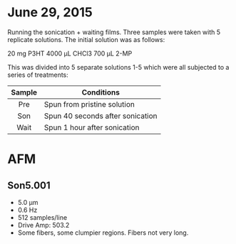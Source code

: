 # June 29, 2015

Running the sonication + waiting films. Three samples were taken with 5 replicate solutions. The initial solution was as follows:

20 mg P3HT
4000 µL CHCl3
700 µL 2-MP

This was divided into 5 separate solutions 1-5 which were all subjected to a series of treatments:

| Sample | Conditions                      |
|:------:|---------------------------------|
|Pre     |Spun from pristine solution      |
|Son   |Spun 40 seconds after sonication |
|Wait    |Spun 1 hour after sonication     |

# AFM
## Son5.001
* 5.0 µm
* 0.6 Hz
* 512 samples/line
* Drive Amp: 503.2
* Some fibers, some clumpier regions. Fibers not very long.
